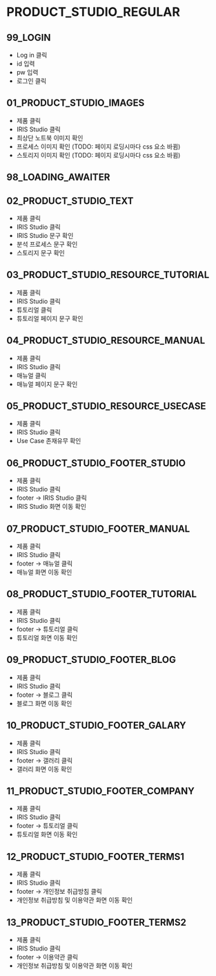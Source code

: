 # PRODUCT_STUDIO_REGULAR

## 99_LOGIN

- Log in 클릭
- id 입력
- pw 입력
- 로그인 클릭

## 01_PRODUCT_STUDIO_IMAGES

- 제품 클릭
- IRIS Studio 클릭
- 최상단 노트북 이미지 확인
- 프로세스 이미지 확인 (TODO: 페이지 로딩시마다 css 요소 바뀜)
- 스토리지 이미지 확인 (TODO: 페이지 로딩시마다 css 요소 바뀜)

## 98_LOADING_AWAITER

## 02_PRODUCT_STUDIO_TEXT

- 제품 클릭
- IRIS Studio 클릭
- IRIS Studio 문구 확인
- 분석 프로세스 문구 확인
- 스토리지 문구 확인

## 03_PRODUCT_STUDIO_RESOURCE_TUTORIAL

- 제품 클릭
- IRIS Studio 클릭
- 튜토리얼 클릭
- 튜토리얼 페이지 문구 확인

## 04_PRODUCT_STUDIO_RESOURCE_MANUAL

- 제품 클릭
- IRIS Studio 클릭
- 매뉴얼 클릭
- 매뉴얼 페이지 문구 확인

## 05_PRODUCT_STUDIO_RESOURCE_USECASE

- 제품 클릭
- IRIS Studio 클릭
- Use Case 존재유무 확인

## 06_PRODUCT_STUDIO_FOOTER_STUDIO

- 제품 클릭
- IRIS Studio 클릭
- footer -> IRIS Studio 클릭
- IRIS Studio 화면 이동 확인

## 07_PRODUCT_STUDIO_FOOTER_MANUAL

- 제품 클릭
- IRIS Studio 클릭
- footer -> 매뉴얼 클릭
- 매뉴얼 화면 이동 확인

## 08_PRODUCT_STUDIO_FOOTER_TUTORIAL

- 제품 클릭
- IRIS Studio 클릭
- footer -> 튜토리얼 클릭
- 튜토리얼 화면 이동 확인

## 09_PRODUCT_STUDIO_FOOTER_BLOG

- 제품 클릭
- IRIS Studio 클릭
- footer -> 블로그 클릭
- 블로그 화면 이동 확인

## 10_PRODUCT_STUDIO_FOOTER_GALARY

- 제품 클릭
- IRIS Studio 클릭
- footer -> 갤러리 클릭
- 갤러리 화면 이동 확인

## 11_PRODUCT_STUDIO_FOOTER_COMPANY

- 제품 클릭
- IRIS Studio 클릭
- footer -> 튜토리얼 클릭
- 튜토리얼 화면 이동 확인

## 12_PRODUCT_STUDIO_FOOTER_TERMS1

- 제품 클릭
- IRIS Studio 클릭
- footer -> 개인정보 취급방침 클릭
- 개인정보 취급방침 및 이용약관 화면 이동 확인

## 13_PRODUCT_STUDIO_FOOTER_TERMS2

- 제품 클릭
- IRIS Studio 클릭
- footer -> 이용약관 클릭
- 개인정보 취급방침 및 이용약관 화면 이동 확인
